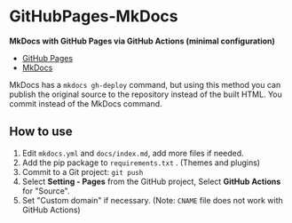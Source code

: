 # GitHubPages-MkDocs

**MkDocs with GitHub Pages via GitHub Actions (minimal configuration)**

- [GitHub Pages](https://pages.github.com/)
- [MkDocs](https://www.mkdocs.org/)

MkDocs has a `mkdocs gh-deploy` command, but using this method you can publish the original source to the repository instead of the built HTML. You commit instead of the MkDocs command.

## How to use

1. Edit `mkdocs.yml` and `docs/index.md`, add more files if needed.
2. Add the pip package to `requirements.txt` . (Themes and plugins)
3. Commit to a Git project: `git push`
4. Select **Setting - Pages** from the GitHub project, Select **GitHub Actions** for "Source".
5. Set "Custom domain" if necessary. (Note: `CNAME` file does not work with GitHub Actions)
